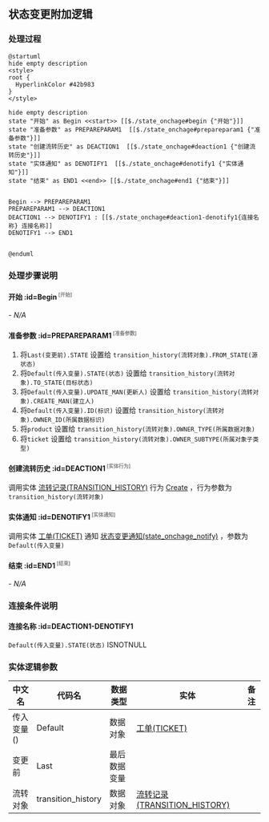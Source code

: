 ## 状态变更附加逻辑 <!-- {docsify-ignore-all} -->

   

### 处理过程

```plantuml
@startuml
hide empty description
<style>
root {
  HyperlinkColor #42b983
}
</style>

hide empty description
state "开始" as Begin <<start>> [[$./state_onchage#begin {"开始"}]]
state "准备参数" as PREPAREPARAM1  [[$./state_onchage#prepareparam1 {"准备参数"}]]
state "创建流转历史" as DEACTION1  [[$./state_onchage#deaction1 {"创建流转历史"}]]
state "实体通知" as DENOTIFY1  [[$./state_onchage#denotify1 {"实体通知"}]]
state "结束" as END1 <<end>> [[$./state_onchage#end1 {"结束"}]]


Begin --> PREPAREPARAM1
PREPAREPARAM1 --> DEACTION1
DEACTION1 --> DENOTIFY1 : [[$./state_onchage#deaction1-denotify1{连接名称} 连接名称]]
DENOTIFY1 --> END1


@enduml
```


### 处理步骤说明

#### 开始 :id=Begin<sup class="footnote-symbol"> <font color=gray size=1>[开始]</font></sup>



*- N/A*
#### 准备参数 :id=PREPAREPARAM1<sup class="footnote-symbol"> <font color=gray size=1>[准备参数]</font></sup>



1. 将`Last(变更前).STATE` 设置给  `transition_history(流转对象).FROM_STATE(源状态)`
2. 将`Default(传入变量).STATE(状态)` 设置给  `transition_history(流转对象).TO_STATE(目标状态)`
3. 将`Default(传入变量).UPDATE_MAN(更新人)` 设置给  `transition_history(流转对象).CREATE_MAN(建立人)`
4. 将`Default(传入变量).ID(标识)` 设置给  `transition_history(流转对象).OWNER_ID(所属数据标识)`
5. 将`product` 设置给  `transition_history(流转对象).OWNER_TYPE(所属数据对象)`
6. 将`ticket` 设置给  `transition_history(流转对象).OWNER_SUBTYPE(所属对象子类型)`

#### 创建流转历史 :id=DEACTION1<sup class="footnote-symbol"> <font color=gray size=1>[实体行为]</font></sup>



调用实体 [流转记录(TRANSITION_HISTORY)](module/ProjMgmt/Transition_history.md) 行为 [Create](module/ProjMgmt/Transition_history#行为) ，行为参数为`transition_history(流转对象)`

#### 实体通知 :id=DENOTIFY1<sup class="footnote-symbol"> <font color=gray size=1>[实体通知]</font></sup>



调用实体 [工单(TICKET)](module/ProdMgmt/Ticket.md) 通知 [状态变更通知(state_onchage_notify)](module/ProdMgmt/Ticket/notify/state_onchage_notify) ，参数为`Default(传入变量)`
#### 结束 :id=END1<sup class="footnote-symbol"> <font color=gray size=1>[结束]</font></sup>



*- N/A*


### 连接条件说明
#### 连接名称 :id=DEACTION1-DENOTIFY1

`Default(传入变量).STATE(状态)` ISNOTNULL


### 实体逻辑参数

|    中文名   |    代码名    |  数据类型    |  实体   |备注 |
| --------| --------| -------- | -------- | --------   |
|传入变量(<i class="fa fa-check"/></i>)|Default|数据对象|[工单(TICKET)](module/ProdMgmt/Ticket.md)||
|变更前|Last|最后数据变量|||
|流转对象|transition_history|数据对象|[流转记录(TRANSITION_HISTORY)](module/ProjMgmt/Transition_history.md)||
